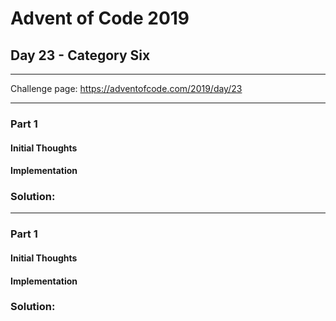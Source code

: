 # Advent of Code 2019
## Day 23 - Category Six
---
Challenge page: https://adventofcode.com/2019/day/23

---
### Part 1
#### Initial Thoughts
#### Implementation
### Solution:
---
### Part 1
#### Initial Thoughts
#### Implementation
### Solution:
